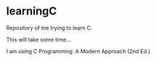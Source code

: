 # learningC
Repository of me trying to learn C.

This will take some time...

I am using C Programming: A Modern Approach (2nd Ed.)